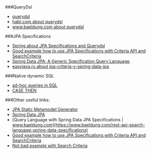
###QueryDsl
- [querydsl](http://querydsl.com/)
- [habr.com about querydsl](https://habr.com/ru/post/344450/)
- [www.baeldung.com about querydsl](https://www.baeldung.com/intro-to-querydsl)

###JPA Specifications
- [Spring about JPA Specifications and Querydsl](https://spring.io/blog/2011/04/26/advanced-spring-data-jpa-specifications-and-querydsl/)
- [Good example how to use JPA Specifications with Criteria API and SearchCriteria](https://tech.asimio.net/2020/11/21/Implementing-dynamic-SQL-queries-using-Spring-Data-JPA-Specification-and-Criteria-API.html)
- [Spring Data JPA: A Generic Specification Query Language](https://medium.com/geekculture/spring-data-jpa-a-generic-specification-query-language-a599aea84856).
- [easyjava.ru about jpa-criteria-v-spring-data-jpa](https://easyjava.ru/spring/spring-data-project/ispolzovanie-jpa-criteria-v-spring-data-jpa/)

###Native dynamic SQL
- [ad-hoc queries in SQL](https://use-the-index-luke.com/sql/where-clause/obfuscation/smart-logic)
- [CASE THEN](https://metanit.com/sql/mysql/6.4.php)


###Other useful links:
- [JPA Static Metamodel Generator](https://docs.jboss.org/hibernate/orm/5.0/topical/html/metamodelgen/MetamodelGenerator.html#_usage_from_the_command_line)
- [Spring Data JPA](https://habr.com/ru/post/435114/)
- [Query Language with Spring Data JPA Specifications | www.baeldung.com](https://www.baeldung.com/rest-api-search-language-spring-data-specifications)
- [Good example how to use JPA Specifications with Criteria API and SearchCriteria](https://tech.asimio.net/2020/11/21/Implementing-dynamic-SQL-queries-using-Spring-Data-JPA-Specification-and-Criteria-API.html)
- [Not bad example with Search Criteria](https://attacomsian.com/blog/spring-data-jpa-specifications)